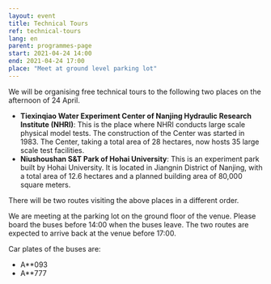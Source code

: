 ```yaml
---
layout: event
title: Technical Tours
ref: technical-tours
lang: en
parent: programmes-page
start: 2021-04-24 14:00
end: 2021-04-24 17:00
place: "Meet at ground level parking lot"
---
```


We will be organising free technical tours to the following two places on the afternoon of 24 April.

-  **Tiexinqiao Water Experiment Center of Nanjing Hydraulic Research Institute (NHRI)**: This is the place where NHRI conducts large scale physical model tests. The construction of the Center was started in 1983. The Center, taking a total area of 28 hectares, now hosts 35 large scale test facilities.
- **Niushoushan S&T Park of Hohai University**: This is an experiment park built by Hohai University. It is located in Jiangnin District of Nanjing, with a total area of 12.6 hectares and a planned building area of 80,000 square meters.

There will be two routes visiting the above places in a different order.

We are meeting at the parking lot on the ground floor of the venue. Please board the buses before 14:00 when the buses leave. The two routes are expected to arrive back at the venue before 17:00.

Car plates of the buses are:

- A\*\*093
- A\*\*777
